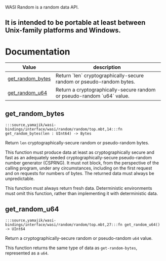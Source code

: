 WASI Random is a random data API.

It is intended to be portable at least between Unix-family platforms and
Windows.
---
# Documentation
|Value|description|
|---|---|
|[get\_random\_bytes](#get_random_bytes)| Return \`len\` cryptographically-secure random or pseudo-random bytes.|
|[get\_random\_u64](#get_random_u64)| Return a cryptographically-secure random or pseudo-random \`u64\` value.|

## get\_random\_bytes

```moonbit
:::source,yamajik/wasi-bindings/interface/wasi/random/random/top.mbt,14:::fn get_random_bytes(len : UInt64) -> Bytes
```
 Return `len` cryptographically-secure random or pseudo-random bytes.

 This function must produce data at least as cryptographically secure and
fast as an adequately seeded cryptographically-secure pseudo-random
number generator (CSPRNG). It must not block, from the perspective of
the calling program, under any circumstances, including on the first
request and on requests for numbers of bytes. The returned data must
always be unpredictable.

 This function must always return fresh data. Deterministic environments
must omit this function, rather than implementing it with deterministic
data.

## get\_random\_u64

```moonbit
:::source,yamajik/wasi-bindings/interface/wasi/random/random/top.mbt,27:::fn get_random_u64() -> UInt64
```
 Return a cryptographically-secure random or pseudo-random `u64` value.

 This function returns the same type of data as `get-random-bytes`,
represented as a `u64`.
